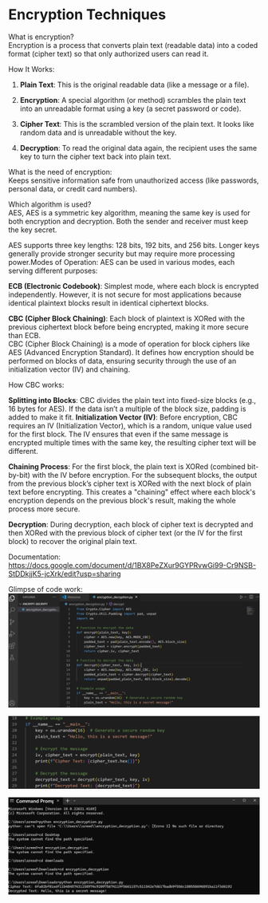 # Encryption Techniques  
What is encryption?   
Encryption is a process that converts plain text (readable data) into a coded format (cipher text) so that only authorized users can read it.  

How It Works:  
1. **Plain Text**: This is the original readable data (like a message or a file).  

2. **Encryption**: A special algorithm (or method) scrambles the plain text into an unreadable format using a key (a secret password or code).  

3. **Cipher Text**: This is the scrambled version of the plain text. It looks like random data and is unreadable without the key.  

4. **Decryption**: To read the original data again, the recipient uses the same key to turn the cipher text back into plain text.  
  
What is the need of encryption:  
Keeps sensitive information safe from unauthorized access (like passwords, personal data, or credit card numbers).  
  
Which algorithm is used?  
AES, AES is a symmetric key algorithm, meaning the same key is used for both encryption and decryption. Both the sender and receiver must keep the key secret.  

AES supports three key lengths: 128 bits, 192 bits, and 256 bits. Longer keys generally provide stronger security but may require more processing power.Modes of Operation:
AES can be used in various modes, each serving different purposes:  

**ECB (Electronic Codebook)**: Simplest mode, where each block is encrypted independently. However, it is not secure for most applications because identical plaintext blocks result in identical ciphertext blocks.  

**CBC (Cipher Block Chaining)**: Each block of plaintext is XORed with the previous ciphertext block before being encrypted, making it more secure than ECB.  
CBC (Cipher Block Chaining) is a mode of operation for block ciphers like AES (Advanced Encryption Standard). It defines how encryption should be performed on blocks of data, ensuring security through the use of an initialization vector (IV) and chaining.  

How CBC works:  

**Splitting into Blocks**:
CBC divides the plain text into fixed-size blocks (e.g., 16 bytes for AES). 
If the data isn’t a multiple of the block size, padding is added to make it fit.
**Initialization Vector (IV)**:
Before encryption, CBC requires an IV (Initialization Vector), which is a random, unique value used for the first block. The IV ensures that even if the same message is encrypted multiple times with the same key, the resulting cipher text will be different.  

**Chaining Process**:
For the first block, the plain text is XORed (combined bit-by-bit) with the IV before encryption.
For the subsequent blocks, the output from the previous block’s cipher text is XORed with the next block of plain text before encrypting.
This creates a "chaining" effect where each block's encryption depends on the previous block's result, making the whole process more secure.  

**Decryption**:
During decryption, each block of cipher text is decrypted and then XORed with the previous block of cipher text (or the IV for the first block) to recover the original plain text. 
  
  Documentation: https://docs.google.com/document/d/1BX8PeZXur9GYPRvwGi99-Cr9NSB-StDDkjjK5-jcXrk/edit?usp=sharing  
    
Glimpse of code work:  
![code](https://github.com/Vidya-coder/Marvel-L2/blob/main/Screenshot%202024-10-02%20050525.png?raw=true)    

![code 1](https://github.com/Vidya-coder/Marvel-L2/blob/main/Screenshot%202024-10-02%20050559.png?raw=true)    

![result](https://github.com/Vidya-coder/Marvel-L2/blob/main/Screenshot%202024-10-02%20050500.png?raw=true)




